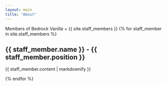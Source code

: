 ```yaml
---
layout: main
title: "About"
---
```

Members of Bedrock Vanilla +
{{ site.staff_members }}
{% for staff_member in site.staff_members %}
  <h2>{{ staff_member.name }} - {{ staff_member.position }}</h2>
  <p>{{ staff_member.content | markdownify }}</p>
{% endfor %}
